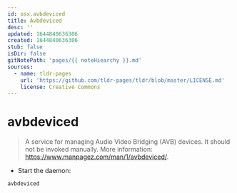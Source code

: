 ```yaml
---
id: osx.avbdeviced
title: Avbdeviced
desc: ''
updated: 1644840636306
created: 1644840636306
stub: false
isDir: false
gitNotePath: 'pages/{{ noteHiearchy }}.md'
sources:
  - name: tldr-pages
    url: 'https://github.com/tldr-pages/tldr/blob/master/LICENSE.md'
    license: Creative Commons
---
```

# avbdeviced

> A service for managing Audio Video Bridging (AVB) devices.
> It should not be invoked manually.
> More information: <https://www.manpagez.com/man/1/avbdeviced/>.

- Start the daemon:

`avbdeviced`

